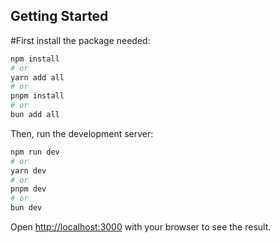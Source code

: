 

## Getting Started
#First install the package needed:
```bash
npm install
# or 
yarn add all
# or 
pnpm install
# or
bun add all
```

Then, run the development server:

```bash
npm run dev
# or
yarn dev
# or
pnpm dev
# or
bun dev
```

Open [http://localhost:3000](http://localhost:3000) with your browser to see the result.

